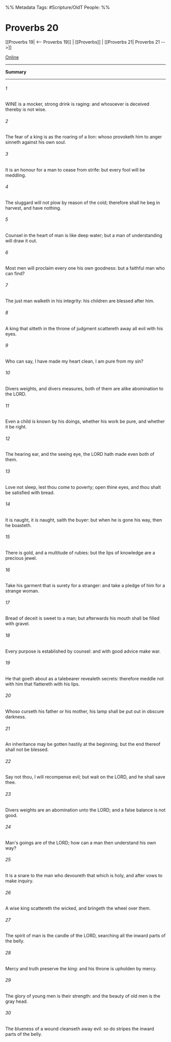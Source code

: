 

%% Metadata
Tags: #Scripture/OldT
People: 
%%
# Proverbs 20
[[Proverbs 19| <-- Proverbs 19]] | [[Proverbs]] | [[Proverbs 21| Proverbs 21 -->]]

[Online](https://churchofjesuschrist.org/study/scriptures/ot/prov/20?lang=eng)

---
__Summary__



---

###### 1
WINE is a mocker, strong drink is raging: and whosoever is deceived thereby is not wise.
###### 2
The fear of a king is as the roaring of a lion: whoso provoketh him to anger sinneth against his own soul.
###### 3
It is an honour for a man to cease from strife: but every fool will be meddling.
###### 4
The sluggard will not plow by reason of the cold; therefore shall he beg in harvest, and have nothing.
###### 5
Counsel in the heart of man is like deep water; but a man of understanding will draw it out.
###### 6
Most men will proclaim every one his own goodness: but a faithful man who can find?
###### 7
The just man walketh in his integrity: his children are blessed after him.
###### 8
A king that sitteth in the throne of judgment scattereth away all evil with his eyes.
###### 9
Who can say, I have made my heart clean, I am pure from my sin?
###### 10
Divers weights, and divers measures, both of them are alike abomination to the LORD.
###### 11
Even a child is known by his doings, whether his work be pure, and whether it be right.
###### 12
The hearing ear, and the seeing eye, the LORD hath made even both of them.
###### 13
Love not sleep, lest thou come to poverty; open thine eyes, and thou shalt be satisfied with bread.
###### 14
It is naught, it is naught, saith the buyer: but when he is gone his way, then he boasteth.
###### 15
There is gold, and a multitude of rubies: but the lips of knowledge are a precious jewel.
###### 16
Take his garment that is surety for a stranger: and take a pledge of him for a strange woman.
###### 17
Bread of deceit is sweet to a man; but afterwards his mouth shall be filled with gravel.
###### 18
Every purpose is established by counsel: and with good advice make war.
###### 19
He that goeth about as a talebearer revealeth secrets: therefore meddle not with him that flattereth with his lips.
###### 20
Whoso curseth his father or his mother, his lamp shall be put out in obscure darkness.
###### 21
An inheritance may be gotten hastily at the beginning; but the end thereof shall not be blessed.
###### 22
Say not thou, I will recompense evil; but wait on the LORD, and he shall save thee.
###### 23
Divers weights are an abomination unto the LORD; and a false balance is not good.
###### 24
Man's goings are of the LORD; how can a man then understand his own way?
###### 25
It is a snare to the man who devoureth that which is holy, and after vows to make inquiry.
###### 26
A wise king scattereth the wicked, and bringeth the wheel over them.
###### 27
The spirit of man is the candle of the LORD, searching all the inward parts of the belly.
###### 28
Mercy and truth preserve the king: and his throne is upholden by mercy.
###### 29
The glory of young men is their strength: and the beauty of old men is the gray head.
###### 30
The blueness of a wound cleanseth away evil: so do stripes the inward parts of the belly.



